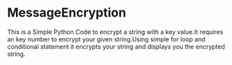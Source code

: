 # MessageEncryption
This is a Simple Python Code to encrypt a string with a key value.It requires an key number to encrypt your given string.Using simple for loop and conditional statement it encrypts your string and displays you the encrypted string.
